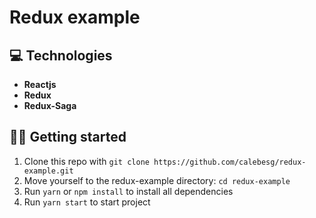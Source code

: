 # Redux example

## 💻 Technologies

- **Reactjs**
- **Redux**
- **Redux-Saga**

## 🏃💨 Getting started

1. Clone this repo with ``git clone https://github.com/calebesg/redux-example.git``
2. Move yourself to the redux-example directory: ``cd redux-example``
3. Run ``yarn`` or ``npm install`` to install all dependencies
4. Run ``yarn start`` to start project
